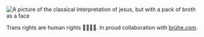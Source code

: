 ![A picture of the classical interpretation of jesus, but with a pack of broth as a face](/bresussy/assets/IMG_4902_master-4142500210.png)

Trans rights are human rights 🏳️‍⚧️🏳️‍🌈. In proud collaboration with [brühe.com](http://brühe.com).
